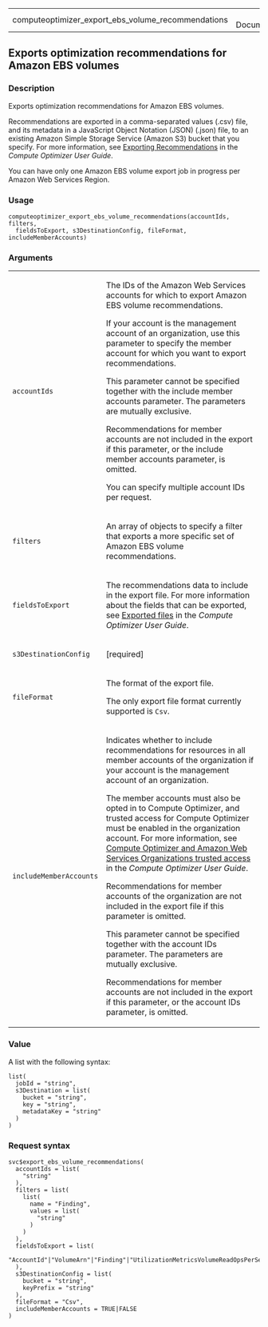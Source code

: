 <table style="width: 100%;">
<tbody>
<tr class="odd">
<td>computeoptimizer_export_ebs_volume_recommendations</td>
<td style="text-align: right;">R Documentation</td>
</tr>
</tbody>
</table>

## Exports optimization recommendations for Amazon EBS volumes

### Description

Exports optimization recommendations for Amazon EBS volumes.

Recommendations are exported in a comma-separated values (.csv) file,
and its metadata in a JavaScript Object Notation (JSON) (.json) file, to
an existing Amazon Simple Storage Service (Amazon S3) bucket that you
specify. For more information, see [Exporting
Recommendations](https://docs.aws.amazon.com/compute-optimizer/latest/ug/exporting-recommendations.html)
in the *Compute Optimizer User Guide*.

You can have only one Amazon EBS volume export job in progress per
Amazon Web Services Region.

### Usage

    computeoptimizer_export_ebs_volume_recommendations(accountIds, filters,
      fieldsToExport, s3DestinationConfig, fileFormat, includeMemberAccounts)

### Arguments

<table>
<colgroup>
<col style="width: 35%" />
<col style="width: 65%" />
</colgroup>
<tbody>
<tr class="odd">
<td><code
id="computeoptimizer_export_ebs_volume_recommendations_:_accountIds">accountIds</code></td>
<td><p>The IDs of the Amazon Web Services accounts for which to export
Amazon EBS volume recommendations.</p>
<p>If your account is the management account of an organization, use
this parameter to specify the member account for which you want to
export recommendations.</p>
<p>This parameter cannot be specified together with the include member
accounts parameter. The parameters are mutually exclusive.</p>
<p>Recommendations for member accounts are not included in the export if
this parameter, or the include member accounts parameter, is
omitted.</p>
<p>You can specify multiple account IDs per request.</p></td>
</tr>
<tr class="even">
<td><code
id="computeoptimizer_export_ebs_volume_recommendations_:_filters">filters</code></td>
<td><p>An array of objects to specify a filter that exports a more
specific set of Amazon EBS volume recommendations.</p></td>
</tr>
<tr class="odd">
<td><code
id="computeoptimizer_export_ebs_volume_recommendations_:_fieldsToExport">fieldsToExport</code></td>
<td><p>The recommendations data to include in the export file. For more
information about the fields that can be exported, see <a
href="https://docs.aws.amazon.com/compute-optimizer/latest/ug/exporting-recommendations.html#exported-files">Exported
files</a> in the <em>Compute Optimizer User Guide</em>.</p></td>
</tr>
<tr class="even">
<td><code
id="computeoptimizer_export_ebs_volume_recommendations_:_s3DestinationConfig">s3DestinationConfig</code></td>
<td><p>[required]</p></td>
</tr>
<tr class="odd">
<td><code
id="computeoptimizer_export_ebs_volume_recommendations_:_fileFormat">fileFormat</code></td>
<td><p>The format of the export file.</p>
<p>The only export file format currently supported is
<code>Csv</code>.</p></td>
</tr>
<tr class="even">
<td><code
id="computeoptimizer_export_ebs_volume_recommendations_:_includeMemberAccounts">includeMemberAccounts</code></td>
<td><p>Indicates whether to include recommendations for resources in all
member accounts of the organization if your account is the management
account of an organization.</p>
<p>The member accounts must also be opted in to Compute Optimizer, and
trusted access for Compute Optimizer must be enabled in the organization
account. For more information, see <a
href="https://docs.aws.amazon.com/compute-optimizer/latest/ug/security-iam.html#trusted-service-access">Compute
Optimizer and Amazon Web Services Organizations trusted access</a> in
the <em>Compute Optimizer User Guide</em>.</p>
<p>Recommendations for member accounts of the organization are not
included in the export file if this parameter is omitted.</p>
<p>This parameter cannot be specified together with the account IDs
parameter. The parameters are mutually exclusive.</p>
<p>Recommendations for member accounts are not included in the export if
this parameter, or the account IDs parameter, is omitted.</p></td>
</tr>
</tbody>
</table>

### Value

A list with the following syntax:

    list(
      jobId = "string",
      s3Destination = list(
        bucket = "string",
        key = "string",
        metadataKey = "string"
      )
    )

### Request syntax

    svc$export_ebs_volume_recommendations(
      accountIds = list(
        "string"
      ),
      filters = list(
        list(
          name = "Finding",
          values = list(
            "string"
          )
        )
      ),
      fieldsToExport = list(
        "AccountId"|"VolumeArn"|"Finding"|"UtilizationMetricsVolumeReadOpsPerSecondMaximum"|"UtilizationMetricsVolumeWriteOpsPerSecondMaximum"|"UtilizationMetricsVolumeReadBytesPerSecondMaximum"|"UtilizationMetricsVolumeWriteBytesPerSecondMaximum"|"LookbackPeriodInDays"|"CurrentConfigurationVolumeType"|"CurrentConfigurationVolumeBaselineIOPS"|"CurrentConfigurationVolumeBaselineThroughput"|"CurrentConfigurationVolumeBurstIOPS"|"CurrentConfigurationVolumeBurstThroughput"|"CurrentConfigurationVolumeSize"|"CurrentMonthlyPrice"|"RecommendationOptionsConfigurationVolumeType"|"RecommendationOptionsConfigurationVolumeBaselineIOPS"|"RecommendationOptionsConfigurationVolumeBaselineThroughput"|"RecommendationOptionsConfigurationVolumeBurstIOPS"|"RecommendationOptionsConfigurationVolumeBurstThroughput"|"RecommendationOptionsConfigurationVolumeSize"|"RecommendationOptionsMonthlyPrice"|"RecommendationOptionsPerformanceRisk"|"LastRefreshTimestamp"|"CurrentPerformanceRisk"|"RecommendationOptionsSavingsOpportunityPercentage"|"RecommendationOptionsEstimatedMonthlySavingsCurrency"|"RecommendationOptionsEstimatedMonthlySavingsValue"|"RootVolume"|"Tags"
      ),
      s3DestinationConfig = list(
        bucket = "string",
        keyPrefix = "string"
      ),
      fileFormat = "Csv",
      includeMemberAccounts = TRUE|FALSE
    )
